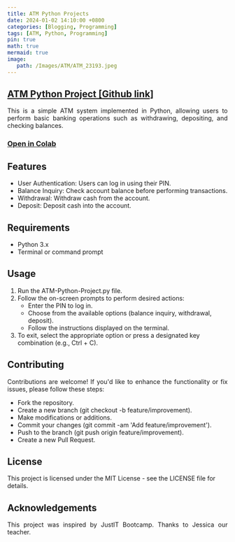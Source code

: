 ```yaml
---
title: ATM Python Projects
date: 2024-01-02 14:10:00 +0800
categories: [Blogging, Programming]
tags: [ATM, Python, Programming]
pin: true
math: true
mermaid: true
image: 
   path: /Images/ATM/ATM_23193.jpeg
---
```


## [ATM Python Project [Github link]](https://github.com/MauriLoi/ATM-Python-Project)

<div align="justify"> This is a simple ATM system implemented in Python, allowing users to perform basic banking operations such as withdrawing, depositing, and checking balances. </div>

### [Open in Colab](https://colab.research.google.com/github/MauriLoi/ATM-Python-Project/blob/main/ATM(Pyhton_Code).ipynb)

## Features

*  User Authentication: Users can log in using their PIN.
*  Balance Inquiry: Check account balance before performing transactions.
*  Withdrawal: Withdraw cash from the account.
*  Deposit: Deposit cash into the account. 
 
## Requirements

* Python 3.x
* Terminal or command prompt

## Usage

1. Run the ATM-Python-Project.py file.
2. Follow the on-screen prompts to perform desired actions:
   * Enter the PIN to log in.
   * Choose from the available options (balance inquiry, withdrawal, deposit).
   * Follow the instructions displayed on the terminal.
3. To exit, select the appropriate option or press a designated key combination (e.g., Ctrl + C).

## Contributing

<div align="justify"> Contributions are welcome! If you'd like to enhance the functionality or fix issues, please follow these steps: </div> 

* Fork the repository.
* Create a new branch (git checkout -b feature/improvement).
* Make modifications or additions.
* Commit your changes (git commit -am 'Add feature/improvement').
* Push to the branch (git push origin feature/improvement).
* Create a new Pull Request. 

## License

This project is licensed under the MIT License - see the LICENSE file for details.

## Acknowledgements

<div align="justify"> This project was inspired by JustIT Bootcamp.
Thanks to Jessica our teacher. </div>

